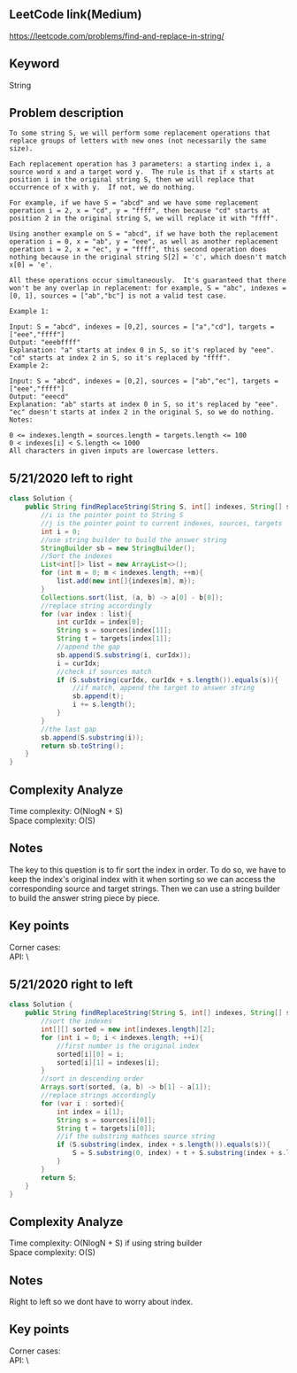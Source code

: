 ## LeetCode link(Medium)
https://leetcode.com/problems/find-and-replace-in-string/

## Keyword
String

## Problem description
```
To some string S, we will perform some replacement operations that replace groups of letters with new ones (not necessarily the same size).

Each replacement operation has 3 parameters: a starting index i, a source word x and a target word y.  The rule is that if x starts at position i in the original string S, then we will replace that occurrence of x with y.  If not, we do nothing.

For example, if we have S = "abcd" and we have some replacement operation i = 2, x = "cd", y = "ffff", then because "cd" starts at position 2 in the original string S, we will replace it with "ffff".

Using another example on S = "abcd", if we have both the replacement operation i = 0, x = "ab", y = "eee", as well as another replacement operation i = 2, x = "ec", y = "ffff", this second operation does nothing because in the original string S[2] = 'c', which doesn't match x[0] = 'e'.

All these operations occur simultaneously.  It's guaranteed that there won't be any overlap in replacement: for example, S = "abc", indexes = [0, 1], sources = ["ab","bc"] is not a valid test case.

Example 1:

Input: S = "abcd", indexes = [0,2], sources = ["a","cd"], targets = ["eee","ffff"]
Output: "eeebffff"
Explanation: "a" starts at index 0 in S, so it's replaced by "eee".
"cd" starts at index 2 in S, so it's replaced by "ffff".
Example 2:

Input: S = "abcd", indexes = [0,2], sources = ["ab","ec"], targets = ["eee","ffff"]
Output: "eeecd"
Explanation: "ab" starts at index 0 in S, so it's replaced by "eee". 
"ec" doesn't starts at index 2 in the original S, so we do nothing.
Notes:

0 <= indexes.length = sources.length = targets.length <= 100
0 < indexes[i] < S.length <= 1000
All characters in given inputs are lowercase letters.
```

## 5/21/2020 left to right

```java
class Solution {
    public String findReplaceString(String S, int[] indexes, String[] sources, String[] targets) {
        //i is the pointer point to String S
        //j is the pointer point to current indexes, sources, targets
        int i = 0;
        //use string builder to build the answer string
        StringBuilder sb = new StringBuilder();
        //Sort the indexes
        List<int[]> list = new ArrayList<>();
        for (int m = 0; m < indexes.length; ++m){
            list.add(new int[]{indexes[m], m});
        }
        Collections.sort(list, (a, b) -> a[0] - b[0]);
        //replace string accordingly
        for (var index : list){
            int curIdx = index[0];
            String s = sources[index[1]];
            String t = targets[index[1]];
            //append the gap
            sb.append(S.substring(i, curIdx));
            i = curIdx;
            //check if sources match         
            if (S.substring(curIdx, curIdx + s.length()).equals(s)){
                //if match, append the target to answer string
                sb.append(t);
                i += s.length();
            }
        }
        //the last gap
        sb.append(S.substring(i));
        return sb.toString();
    }
}
```
## Complexity Analyze
Time complexity: O(NlogN + S)\
Space complexity: O(S)

## Notes
The key to this question is to fir sort the index in order. To do so, we have to keep the index's original index with it when sorting so we can access the corresponding source and target strings. Then we can use a string builder to build the answer string piece by piece.

## Key points
Corner cases:\
API: \

## 5/21/2020 right to left

```java
class Solution {
    public String findReplaceString(String S, int[] indexes, String[] sources, String[] targets) {
        //sort the indexes
        int[][] sorted = new int[indexes.length][2];
        for (int i = 0; i < indexes.length; ++i){
            //first number is the original index
            sorted[i][0] = i;
            sorted[i][1] = indexes[i];
        }
        //sort in descending order
        Arrays.sort(sorted, (a, b) -> b[1] - a[1]);
        //replace strings accordingly
        for (var i : sorted){
            int index = i[1];
            String s = sources[i[0]];
            String t = targets[i[0]];
            //if the substring mathces source string
            if (S.substring(index, index + s.length()).equals(s)){
                S = S.substring(0, index) + t + S.substring(index + s.length());
            }
        }
        return S;
    }
}
```
## Complexity Analyze
Time complexity: O(NlogN + S) if using string builder\
Space complexity: O(S)

## Notes
Right to left so we dont have to worry about index.

## Key points
Corner cases: \
API: \